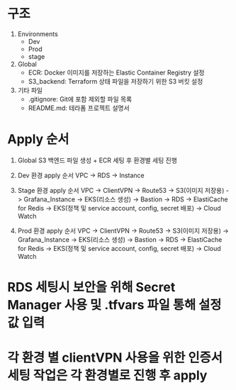 # 구조
1. Environments
    - Dev
    - Prod
    - stage
2. Global
    - ECR: Docker 이미지를 저장하는 Elastic Container Registry 설정
    - S3_backend: Terraform 상태 파일을 저장하기 위한 S3 버킷 설정
3. 기타 파일
    - .gitignore: Git에 포함 제외할 파일 목록
    - README.md: 테라폼 프로젝트 설명서


# Apply 순서
1. Global S3 백엔드 파일 생성 + ECR 세팅 후 환경별 세팅 진행

2. Dev 환경 apply 순서
VPC -> RDS -> Instance

3. Stage 환경 apply 순서
VPC -> ClientVPN -> Route53 -> S3(이미지 저장용) -> Grafana_Instance -> EKS(리소스 생성) -> Bastion -> RDS -> ElastiCache for Redis -> EKS(정책 및 service account, config, secret 배포) -> Cloud Watch

4. Prod 환경 apply 순서
VPC -> ClientVPN -> Route53 -> S3(이미지 저장용) -> Grafana_Instance -> EKS(리소스 생성) -> Bastion -> RDS -> ElastiCache for Redis -> EKS(정책 및 service account, config, secret 배포) -> Cloud Watch

# RDS 세팅시 보안을 위해 Secret Manager 사용 및 .tfvars 파일 통해 설정 값 입력
# 각 환경 별 clientVPN 사용을 위한 인증서 세팅 작업은 각 환경별로 진행 후 apply
